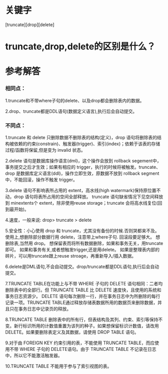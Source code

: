 # 关键字

[truncate][drop][delete]

# truncate,drop,delete的区别是什么？

# 参考解答

### 相同点：
 
1.truncate和不带where子句的delete、以及drop都会删除表内的数据。
 
2.drop、truncate都是DDL语句(数据定义语言),执行后会自动提交。
 
### 不同点：
 
1.truncate 和 delete 只删除数据不删除表的结构(定义)，drop 语句将删除表的结构被依赖的约束(constrain)、触发器(trigger)、索引(index)；依赖于该表的存储过程/函数将保留,但是变为 invalid 状态。
 
2.delete 语句是数据库操作语言(dml)，这个操作会放到 rollback segement中，事务提交之后才生效；如果有相应的 trigger，执行的时候将被触发。truncate、drop 是数据库定义语言(ddl)，操作立即生效，原数据不放到 rollback segment 中，不能回滚，操作不触发 trigger。
 
3.delete 语句不影响表所占用的 extent，高水线(high watermark)保持原位置不动，drop 语句将表所占用的空间全部释放。
truncate 语句缺省情况下见空间释放到 minextents个 extent，除非使用reuse storage；truncate 会将高水线复位(回到最开始)。
 
4.速度，一般来说: drop> truncate > delete
 
5.安全性：小心使用 drop 和 truncate，尤其没有备份的时候.否则哭都来不及。使用上,想删除部分数据行用 delete，注意带上where子句. 回滚段要足够大。
想删除表,当然用 drop。
想保留表而将所有数据删除，如果和事务无关，用truncate即可。
如果和事务有关,或者想触发trigger,还是用delete。
如果是整理表内部的碎片，可以用truncate跟上reuse stroage，再重新导入/插入数据。
 
6.delete是DML语句,不会自动提交。drop/truncate都是DDL语句,执行后会自动提交。

7.TRUNCATE TABLE在功能上与不带 WHERE 子句的 DELETE 语句相同：二者均删除表中的全部行。但 TRUNCATE TABLE 比 DELETE 速度快，且使用的系统和事务日志资源少。
DELETE 语句每次删除一行，并在事务日志中为所删除的每行记录一项。TRUNCATE TABLE通过释放存储表数据所用的数据页来删除数据，并且只在事务日志中记录页的释放。 
 
8.TRUNCATE TABLE 删除表中的所有行，但表结构及其列、约束、索引等保持不变。新行标识所用的计数值重置为该列的种子。如果想保留标识计数值，请改用 DELETE。如果要删除表定义及其数据，请使用 DROP TABLE 语句。  
     
9.对于由 FOREIGN  KEY 约束引用的表，不能使用 TRUNCATE TABLE，而应使用不带 WHERE 子句的 DELETE语句。由于 TRUNCATE TABLE 不记录在日志中，所以它不能激活触发器。    
  
10.TRUNCATE TABLE 不能用于参与了索引视图的表。 




